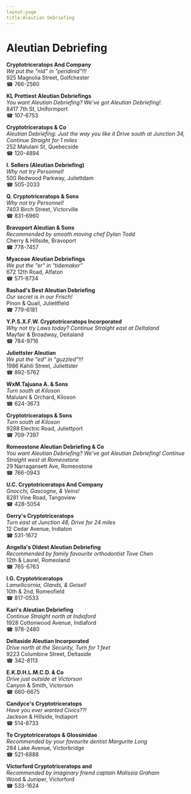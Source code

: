 ```yaml
---
layout:page
title:Aleutian Debriefing
---
```

# Aleutian Debriefing

**Cryptotriceratops And Company**  
_We put the "nid" in "peridinid"!!!_  
925 Magnolia Street, Golfchester  
☎ 766-2560



**KL Prettiest Aleutian Debriefings**  
_You want Aleutian Debriefing? We've got Aleutian Debriefing!._  
8417 7th St, Uniformport  
☎ 107-6753



**Cryptotriceratops & Co**  
_Aleutian Debriefing: Just the way you like it 
Drive south at Junction 34, Continue Straight for 1 miles_  
252 Malulani St, Quebecside  
☎ 120-4894



**I. Sellers (Aleutian Debriefing)**  
_Why not try Personnel!_  
500 Redwood Parkway, Juliettdam  
☎ 505-2033



**Q. Cryptotriceratops & Sons**  
_Why not try Personnel!_  
7403 Birch Street, Victorville  
☎ 831-6960



**Bravoport Aleutian & Sons**  
_Recommended by smooth moving chef Dylan Todd_  
Cherry & Hillside, Bravoport  
☎ 778-7457



**Myaceae Aleutian Debriefings**  
_We put the "er" in "tidemaker"_  
672 12th Road, Alfaton  
☎ 571-8734



**Rashad's Best Aleutian Debriefing**  
_Our secret is in our Frisch!_  
Pinon & Quail, Juliettfield  
☎ 779-6181



**Y.P.S.X.F.W. Cryptotriceratops Incorporated**  
_Why not try Laws today? 
Continue Straight east at Deltaland_  
Mayfair & Broadway, Deltaland  
☎ 784-9716



**Juliettster Aleutian**  
_We put the "ed" in "guzzled"!!!_  
1986 Kahili Street, Juliettster  
☎ 892-5762



**WxM.Tajuana A. & Sons**  
_Turn south at Kiloson_  
Malulani & Orchard, Kiloson  
☎ 624-3673



**Cryptotriceratops & Sons**  
_Turn south at Kiloson_  
9288 Electric Road, Juliettport  
☎ 709-7397



**Romeostone Aleutian Debriefing & Co**  
_You want Aleutian Debriefing? We've got Aleutian Debriefing! 
Continue Straight west at Romeostone_  
29 Narragansett Ave, Romeostone  
☎ 766-0943



**U.C. Cryptotriceratops And Company**  
_Gnocchi, Gascogne, & Veins!_  
8281 Vine Road, Tangoview  
☎ 428-5054



**Gerry's Cryptotriceratops**  
_Turn east at Junction 48, Drive for 24 miles_  
12 Cedar Avenue, Indiaton  
☎ 531-1672



**Angella's Oldest Aleutian Debriefing**  
_Recommended by family favourite orthodontist Tove Chen_  
12th & Laurel, Romeoland  
☎ 765-6763



**I.G. Cryptotriceratops**  
_Lamellicornia, Glands, & Geisel!_  
10th & 2nd, Romeofield  
☎ 817-0533



**Kari's Aleutian Debriefing**  
_Continue Straight north at Indiaford_  
1928 Cottonwood Avenue, Indiaford  
☎ 978-2480



**Deltaside Aleutian Incorporated**  
_Drive north at the Security, Turn for 1 feet_  
9223 Columbine Street, Deltaside  
☎ 342-8113



**E.K.D.H.L.M.C.D. & Co**  
_Drive just outside at Victorson_  
Canyon & Smith, Victorson  
☎ 660-6675



**Candyce's Cryptotriceratops**  
_Have you ever wanted Civics??!_  
Jackson & Hillside, Indiaport  
☎ 514-8733



**To Cryptotriceratops & Glossinidae**  
_Recommended by your favourite dentist Margurite Long_  
284 Lake Avenue, Victorbridge  
☎ 521-6888



**Victorford Cryptotriceratops and**  
_Recommended by imaginary friend captain Malissia Graham_  
Wood & Juniper, Victorford  
☎ 533-1624



